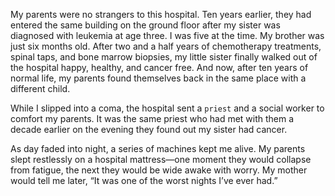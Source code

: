 My parents were no strangers to this hospital. Ten years earlier,
they had entered the same building on the ground floor after my sister
was diagnosed with leukemia at age three. I was five at the time. My
brother was just six months old. After two and a half years of
chemotherapy treatments, spinal taps, and bone marrow biopsies, my
little sister finally walked out of the hospital happy, healthy, and
cancer free. And now, after ten years of normal life, my parents found
themselves back in the same place with a different child.

While I slipped into a coma, the hospital sent a `priest` and a social
worker to comfort my parents. It was the same priest who had met
with them a decade earlier on the evening they found out my sister had
cancer.

As day faded into night, a series of machines kept me alive. My
parents slept restlessly on a hospital mattress—one moment they
would collapse from fatigue, the next they would be wide awake with
worry. My mother would tell me later, “It was one of the worst nights
I’ve ever had.”